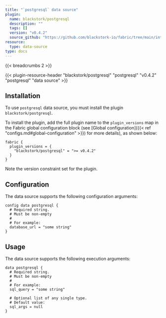 ```yaml
---
title: "`postgresql` data source"
plugin:
  name: blackstork/postgresql
  description: ""
  tags: []
  version: "v0.4.2"
  source_github: "https://github.com/blackstork-io/fabric/tree/main/internal/postgresql/"
resource:
  type: data-source
type: docs
---
```


{{< breadcrumbs 2 >}}

{{< plugin-resource-header "blackstork/postgresql" "postgresql" "v0.4.2" "postgresql" "data source" >}}

## Installation

To use `postgresql` data source, you must install the plugin `blackstork/postgresql`.

To install the plugin, add the full plugin name to the `plugin_versions` map in the Fabric global configuration block (see [Global configuration]({{< ref "configs.md#global-configuration" >}}) for more details), as shown below:

```hcl
fabric {
  plugin_versions = {
    "blackstork/postgresql" = ">= v0.4.2"
  }
}
```

Note the version constraint set for the plugin.

## Configuration

The data source supports the following configuration arguments:

```hcl
config data postgresql {
  # Required string.
  # Must be non-empty
  #
  # For example:
  database_url = "some string"
}
```

## Usage

The data source supports the following execution arguments:

```hcl
data postgresql {
  # Required string.
  # Must be non-empty
  #
  # For example:
  sql_query = "some string"

  # Optional list of any single type.
  # Default value:
  sql_args = null
}
```